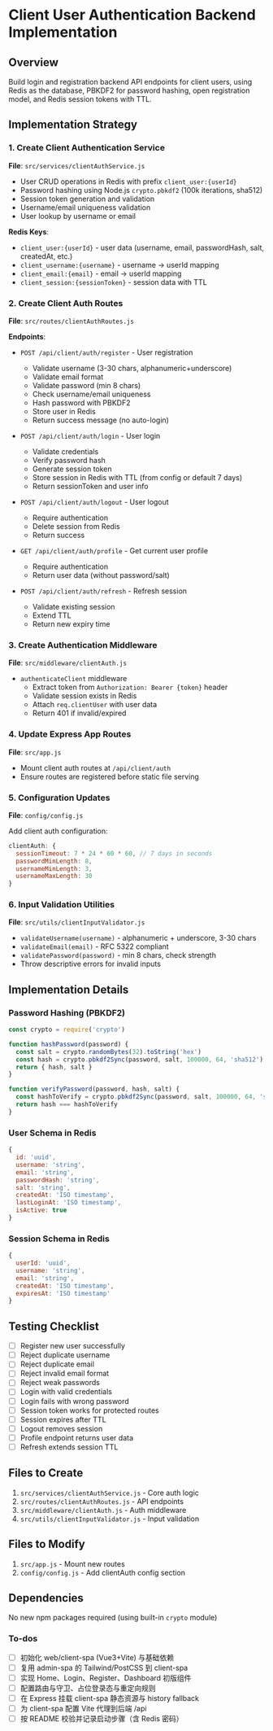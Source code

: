 <!-- b84bc1d7-ca85-406d-96ae-5332d26fef1f 5a8401e9-8710-4605-a421-2c577967a0ff -->
# Client User Authentication Backend Implementation

## Overview

Build login and registration backend API endpoints for client users, using Redis as the database, PBKDF2 for password hashing, open registration model, and Redis session tokens with TTL.

## Implementation Strategy

### 1. Create Client Authentication Service

**File**: `src/services/clientAuthService.js`

- User CRUD operations in Redis with prefix `client_user:{userId}`
- Password hashing using Node.js `crypto.pbkdf2` (100k iterations, sha512)
- Session token generation and validation
- Username/email uniqueness validation
- User lookup by username or email

**Redis Keys**:

- `client_user:{userId}` - user data (username, email, passwordHash, salt, createdAt, etc.)
- `client_username:{username}` - username -> userId mapping
- `client_email:{email}` - email -> userId mapping
- `client_session:{sessionToken}` - session data with TTL

### 2. Create Client Auth Routes

**File**: `src/routes/clientAuthRoutes.js`

**Endpoints**:

- `POST /api/client/auth/register` - User registration
  - Validate username (3-30 chars, alphanumeric+underscore)
  - Validate email format
  - Validate password (min 8 chars)
  - Check username/email uniqueness
  - Hash password with PBKDF2
  - Store user in Redis
  - Return success message (no auto-login)

- `POST /api/client/auth/login` - User login
  - Validate credentials
  - Verify password hash
  - Generate session token
  - Store session in Redis with TTL (from config or default 7 days)
  - Return sessionToken and user info

- `POST /api/client/auth/logout` - User logout
  - Require authentication
  - Delete session from Redis
  - Return success

- `GET /api/client/auth/profile` - Get current user profile
  - Require authentication
  - Return user data (without password/salt)

- `POST /api/client/auth/refresh` - Refresh session
  - Validate existing session
  - Extend TTL
  - Return new expiry time

### 3. Create Authentication Middleware

**File**: `src/middleware/clientAuth.js`

- `authenticateClient` middleware
  - Extract token from `Authorization: Bearer {token}` header
  - Validate session exists in Redis
  - Attach `req.clientUser` with user data
  - Return 401 if invalid/expired

### 4. Update Express App Routes

**File**: `src/app.js`

- Mount client auth routes at `/api/client/auth`
- Ensure routes are registered before static file serving

### 5. Configuration Updates

**File**: `config/config.js`

Add client auth configuration:

```javascript
clientAuth: {
  sessionTimeout: 7 * 24 * 60 * 60, // 7 days in seconds
  passwordMinLength: 8,
  usernameMinLength: 3,
  usernameMaxLength: 30
}
```

### 6. Input Validation Utilities

**File**: `src/utils/clientInputValidator.js`

- `validateUsername(username)` - alphanumeric + underscore, 3-30 chars
- `validateEmail(email)` - RFC 5322 compliant
- `validatePassword(password)` - min 8 chars, check strength
- Throw descriptive errors for invalid inputs

## Implementation Details

### Password Hashing (PBKDF2)

```javascript
const crypto = require('crypto')

function hashPassword(password) {
  const salt = crypto.randomBytes(32).toString('hex')
  const hash = crypto.pbkdf2Sync(password, salt, 100000, 64, 'sha512').toString('hex')
  return { hash, salt }
}

function verifyPassword(password, hash, salt) {
  const hashToVerify = crypto.pbkdf2Sync(password, salt, 100000, 64, 'sha512').toString('hex')
  return hash === hashToVerify
}
```

### User Schema in Redis

```javascript
{
  id: 'uuid',
  username: 'string',
  email: 'string',
  passwordHash: 'string',
  salt: 'string',
  createdAt: 'ISO timestamp',
  lastLoginAt: 'ISO timestamp',
  isActive: true
}
```

### Session Schema in Redis

```javascript
{
  userId: 'uuid',
  username: 'string',
  email: 'string',
  createdAt: 'ISO timestamp',
  expiresAt: 'ISO timestamp'
}
```

## Testing Checklist

- [ ] Register new user successfully
- [ ] Reject duplicate username
- [ ] Reject duplicate email
- [ ] Reject invalid email format
- [ ] Reject weak passwords
- [ ] Login with valid credentials
- [ ] Login fails with wrong password
- [ ] Session token works for protected routes
- [ ] Session expires after TTL
- [ ] Logout removes session
- [ ] Profile endpoint returns user data
- [ ] Refresh extends session TTL

## Files to Create

1. `src/services/clientAuthService.js` - Core auth logic
2. `src/routes/clientAuthRoutes.js` - API endpoints
3. `src/middleware/clientAuth.js` - Auth middleware
4. `src/utils/clientInputValidator.js` - Input validation

## Files to Modify

1. `src/app.js` - Mount new routes
2. `config/config.js` - Add clientAuth config section

## Dependencies

No new npm packages required (using built-in `crypto` module)

### To-dos

- [ ] 初始化 web/client-spa (Vue3+Vite) 与基础依赖
- [ ] 复用 admin-spa 的 Tailwind/PostCSS 到 client-spa
- [ ] 实现 Home、Login、Register、Dashboard 初版组件
- [ ] 配置路由与守卫、占位登录态与重定向规则
- [ ] 在 Express 挂载 client-spa 静态资源与 history fallback
- [ ] 为 client-spa 配置 Vite 代理到后端 /api
- [ ] 按 README 校验并记录启动步骤（含 Redis 密码）